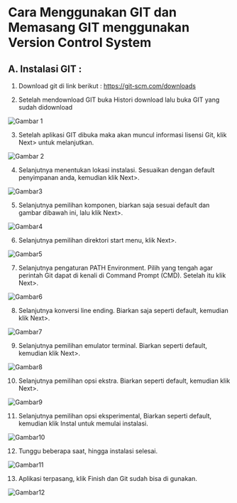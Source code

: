 # Cara Menggunakan GIT dan Memasang GIT menggunakan Version Control System
## A. Instalasi GIT :

1. Download git di link berikut : https://git-scm.com/downloads

2. Setelah mendownload GIT buka Histori download lalu buka GIT yang sudah didownload

![Gambar 1](Image/GitHub_Download.jpg)

3. Setelah aplikasi GIT dibuka maka akan muncul informasi lisensi Git, klik Next> untuk melanjutkan.

![Gambar 2](Image/Tutorial1.jpg)

4. Selanjutnya menentukan lokasi instalasi. Sesuaikan dengan default penyimpanan anda, kemudian klik Next>.

![Gambar3](Image/Tutorial2.jpg)

5. Selanjutnya pemilihan komponen, biarkan saja sesuai default dan gambar dibawah ini, lalu klik Next>.

![Gambar4](Image/Tutorial3.jpg)

6. Selanjutnya pemilihan direktori start menu, klik Next>.

![Gambar5](Image/Tutorial4.jpg)

7. Selanjutnya pengaturan PATH Environment. Pilih yang tengah agar perintah Git dapat di kenali di Command Prompt (CMD). Setelah itu klik Next>.

![Gambar6](Image/Tutorial7.jpg)

8. Selanjutnya konversi line ending. Biarkan saja seperti default, kemudian klik Next>.

![Gambar7](Image/Tutorial10.jpg)

9. Selanjutnya pemilihan emulator terminal. Biarkan seperti default, kemudian klik Next>.

![Gambar8](Image/Tutorial11.jpg)

10. Selanjutnya pemilihan opsi ekstra. Biarkan seperti default, kemudian klik Next>. 

![Gambar9](Image/Tutorial14.jpg)

11. Selanjutnya pemilihan opsi eksperimental, Biarkan seperti default, kemudian klik Instal untuk memulai instalasi.

![Gambar10](Image/Tutorial15.jpg)

12. Tunggu beberapa saat, hingga instalasi selesai.

![Gambar11](Image/LoadingInstalation.jpg)

13. Aplikasi terpasang, klik Finish dan Git sudah bisa di gunakan.

![Gambar12](Image/Finish.jpg)


